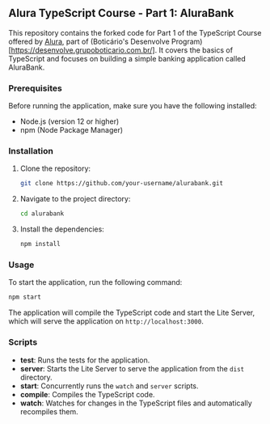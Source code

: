 ## Alura TypeScript Course - Part 1: AluraBank

This repository contains the forked code for Part 1 of the TypeScript Course offered by [Alura](https://www.alura.com.br/), part of (Boticário's Desenvolve Program)[https://desenvolve.grupoboticario.com.br/]. It covers the basics of TypeScript and focuses on building a simple banking application called AluraBank.

### Prerequisites

Before running the application, make sure you have the following installed:

- Node.js (version 12 or higher)
- npm (Node Package Manager)

### Installation

1. Clone the repository:

   ```bash
   git clone https://github.com/your-username/alurabank.git
   ```

2. Navigate to the project directory:

   ```bash
   cd alurabank
   ```

3. Install the dependencies:

   ```bash
   npm install
   ```

### Usage

To start the application, run the following command:

```bash
npm start
```

The application will compile the TypeScript code and start the Lite Server, which will serve the application on `http://localhost:3000`.

### Scripts

- **test**: Runs the tests for the application.
- **server**: Starts the Lite Server to serve the application from the `dist` directory.
- **start**: Concurrently runs the `watch` and `server` scripts.
- **compile**: Compiles the TypeScript code.
- **watch**: Watches for changes in the TypeScript files and automatically recompiles them.
